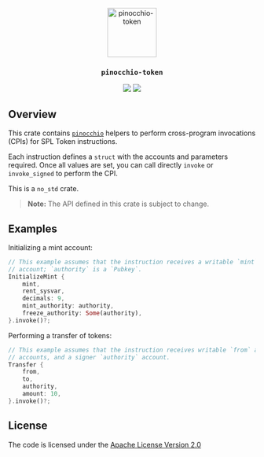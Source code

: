 <p align="center">
 <img alt="pinocchio-token" src="https://github.com/user-attachments/assets/4048fe96-9096-4441-85c3-5deffeb089a6" height="100"/>
</p>
<h3 align="center">
  <code>pinocchio-token</code>
</h3>
<p align="center">
  <a href="https://crates.io/crates/pinocchio-token"><img src="https://img.shields.io/crates/v/pinocchio-token?logo=rust" /></a>
  <a href="https://docs.rs/pinocchio-token"><img src="https://img.shields.io/docsrs/pinocchio-token?logo=docsdotrs" /></a>
</p>

## Overview

This crate contains [`pinocchio`](https://crates.io/crates/pinocchio) helpers to perform cross-program invocations (CPIs) for SPL Token instructions.

Each instruction defines a `struct` with the accounts and parameters required. Once all values are set, you can call directly `invoke` or `invoke_signed` to perform the CPI.

This is a `no_std` crate.
> **Note:** The API defined in this crate is subject to change.
## Examples

Initializing a mint account:
```rust
// This example assumes that the instruction receives a writable `mint`
// account; `authority` is a `Pubkey`.
InitializeMint {
    mint,
    rent_sysvar,
    decimals: 9,
    mint_authority: authority,
    freeze_authority: Some(authority),
}.invoke()?;
```

Performing a transfer of tokens:
```rust
// This example assumes that the instruction receives writable `from` and `to`
// accounts, and a signer `authority` account.
Transfer {
    from,
    to,
    authority,
    amount: 10,
}.invoke()?;
```
## License
The code is licensed under the [Apache License Version 2.0](../LICENSE)